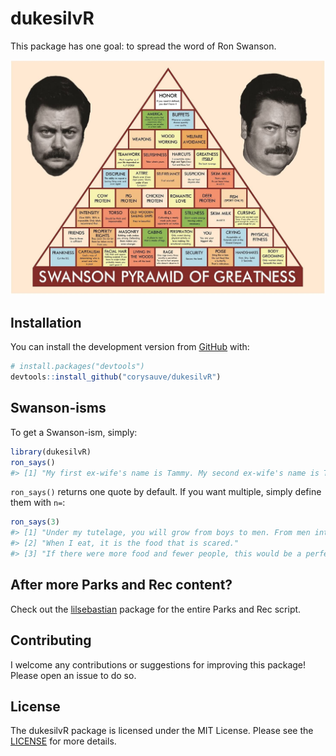 
<!-- README.md is generated from README.Rmd. Please edit that file -->

# dukesilvR

<!-- badges: start -->

<!-- badges: end -->

This package has one goal: to spread the word of Ron
Swanson.

![](https://github.com/corysauve/dukesilvR/blob/main/inst/img/pyramid.jpg)

## Installation

You can install the development version from
[GitHub](https://github.com/) with:

``` r
# install.packages("devtools")
devtools::install_github("corysauve/dukesilvR")
```

## Swanson-isms

To get a Swanson-ism, simply:

``` r
library(dukesilvR)
ron_says()
#> [1] "My first ex-wife's name is Tammy. My second ex-wife's name is Tammy. My mom's name is Tamara ... she goes by Tammy."
```

`ron_says()` returns one quote by default. If you want multiple, simply
define them with `n=`:

``` r
ron_says(3)
#> [1] "Under my tutelage, you will grow from boys to men. From men into gladiators. And from gladiators into Swansons."
#> [2] "When I eat, it is the food that is scared."                                                                     
#> [3] "If there were more food and fewer people, this would be a perfect party."
```

## After more Parks and Rec content?

Check out the [lilsebastian](https:/github.com/corysauve/lilsebastian)
package for the entire Parks and Rec script.

## Contributing

I welcome any contributions or suggestions for improving this package\!
Please open an issue to do so.

## License

The dukesilvR package is licensed under the MIT License. Please see the
[LICENSE](LICENSE.md) for more details.
